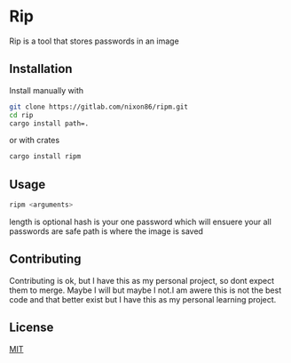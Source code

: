 # Rip

Rip is a tool that stores passwords in an image

## Installation

Install manually with

```zsh
git clone https://gitlab.com/nixon86/ripm.git
cd rip
cargo install path=.
```

or with crates
```zsh
cargo install ripm
```

## Usage

```zsh
ripm <arguments>
```
length is optional
hash is your one password which will ensuere your all passwords are safe
path is where the image is saved

## Contributing
Contributing is ok, but I have this as my personal project, so dont expect them to merge. Maybe I will but maybe I not.I am awere this is not the best code and that better exist but I have this as my personal learning project.

## License

[MIT](https://choosealicense.com/licenses/mit/)
